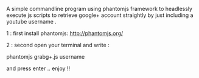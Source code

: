 


A simple commandline program using phantomjs framework to headlessly execute js scripts to retrieve google+ account straightly by just including a youtube username  .

1 : first install phantomjs: http://phantomjs.org/

2 : second open your terminal and write : 


phantomjs grabg+.js username


and press enter .. enjoy !! 
